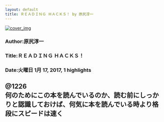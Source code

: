 ```yaml
---
layout: default
title: ＲＥＡＤＩＮＧ ＨＡＣＫＳ！ by 原尻淳一
---
```


[![cover_img](http://images-jp.amazon.com/images/P/B00979ORRM.09.MZZZZZZZ.jpg)](https://www.amazon.co.jp/dp/B00979ORRM)  
### Author:原尻淳一  
### Title:ＲＥＡＤＩＮＧ ＨＡＣＫＳ！  
### Date:火曜日 1月 17, 2017, 1 highlights
  
@1226  
何のためにこの本を読んでいるのか、読む前にしっかりと認識しておけば、何気に本を読んでいる時より格段にスピードは速く  
----